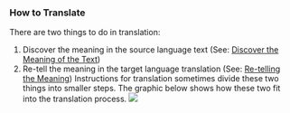 
### How to Translate

There are two things to do in translation:

  1. Discover the meaning in the source language text (See: [Discover the Meaning of the Text](../translate-discover/01.md))
  1. Re-tell the meaning in the target language translation (See: [Re-telling the Meaning](../translate-retell/01.md))
Instructions for translation sometimes divide these two things into smaller steps. The graphic below shows how these two fit into the translation process. 
![](https://cdn.door43.org/ta/jpg/translation_process.png)